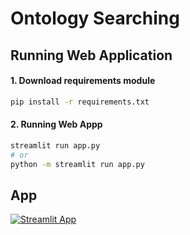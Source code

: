 # Ontology Searching

## Running Web Application

#### 1. Download requirements module

```bash
pip install -r requirements.txt
```

#### 2. Running Web Appp

```bash
streamlit run app.py
# or
python -m streamlit run app.py
```

## App

[![Streamlit App](https://static.streamlit.io/badges/streamlit_badge_black_white.svg)](https://ai-ontology-searching.streamlit.app)
